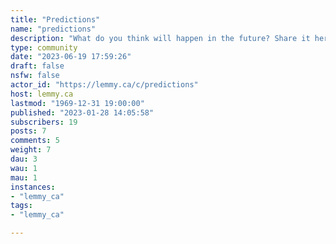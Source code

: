 ```yaml
---
title: "Predictions" 
name: "predictions"
description: "What do you think will happen in the future? Share it here "
type: community
date: "2023-06-19 17:59:26"
draft: false
nsfw: false
actor_id: "https://lemmy.ca/c/predictions"
host: lemmy.ca
lastmod: "1969-12-31 19:00:00"
published: "2023-01-28 14:05:58"
subscribers: 19
posts: 7
comments: 5
weight: 7
dau: 3
wau: 1
mau: 1
instances:
- "lemmy_ca"
tags: 
- "lemmy_ca"

---
```

